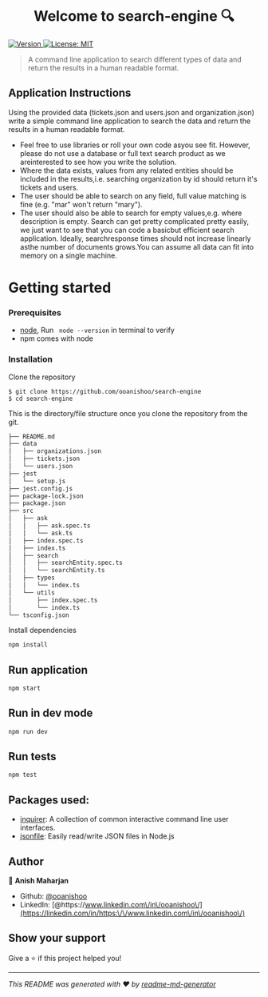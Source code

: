<h1 align="center">Welcome to search-engine 🔍</h1>
<p>
  <a href="https://www.npmjs.com/package/search-engine" target="_blank">
    <img alt="Version" src="https://img.shields.io/npm/v/search-engine.svg">
  </a>
  <a href="#" target="_blank">
    <img alt="License: MIT" src="https://img.shields.io/badge/License-MIT-yellow.svg" />
  </a>
</p>

> A command line application to search different types of data and return the results in a human readable format.

## Application Instructions

Using the provided data (tickets.json and users.json and organization.json) write a simple command line application to search the data and return the results in a human readable format.

- Feel free to use libraries or roll your own code asyou see fit. However, please do not use a database or full text search product as we areinterested to see how you write the solution.
- Where the data exists, values from any related entities should be included in the results,i.e. searching organization by id should return it's tickets and users.
- The user should be able to search on any field, full value matching is fine (e.g. "mar" won't return "mary").
- The user should also be able to search for empty values,e.g. where description is empty. Search can get pretty complicated pretty easily, we just want to see that you can code a basicbut efficient search application. Ideally, searchresponse times should not increase linearly asthe number of documents grows.You can assume all data can fit into memory on a single machine.

# Getting started
### Prerequisites

- [node](https://nodejs.org/en/), Run ` node --version` in terminal to verify
- npm comes with node

### Installation

Clone the repository
```shell
$ git clone https://github.com/ooanishoo/search-engine
$ cd search-engine
```

This is the directory/file structure once you clone the repository from the git.

```sh
├── README.md
├── data
│   ├── organizations.json
│   ├── tickets.json
│   └── users.json
├── jest
│   └── setup.js
├── jest.config.js
├── package-lock.json
├── package.json
├── src
│   ├── ask
│   │   ├── ask.spec.ts
│   │   └── ask.ts
│   ├── index.spec.ts
│   ├── index.ts
│   ├── search
│   │   ├── searchEntity.spec.ts
│   │   └── searchEntity.ts
│   ├── types
│   │   └── index.ts
│   └── utils
│       ├── index.spec.ts
│       └── index.ts
└── tsconfig.json
```
Install dependencies
```sh
npm install
```

## Run application

```sh
npm start
```

## Run in dev mode

```sh
npm run dev
```

## Run tests

```sh
npm test
```


## Packages used:
- [inquirer](https://www.npmjs.com/package/inquirer): A collection of common interactive command line user interfaces.
- [jsonfile](https://www.npmjs.com/package/jsonfile): Easily read/write JSON files in Node.js


## Author

👤 **Anish Maharjan**

* Github: [@ooanishoo](https://github.com/ooanishoo)
* LinkedIn: [@https:\/\/www.linkedin.com\/in\/ooanishoo\/](https://linkedin.com/in/https:\/\/www.linkedin.com\/in\/ooanishoo\/)

## Show your support

Give a ⭐️ if this project helped you!

***
_This README was generated with ❤️ by [readme-md-generator](https://github.com/kefranabg/readme-md-generator)_